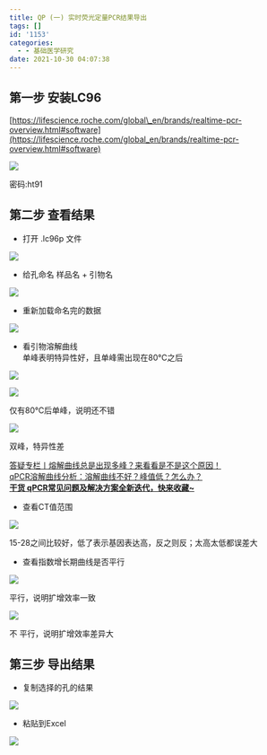 ```yaml
---
title: QP (一) 实时荧光定量PCR结果导出
tags: []
id: '1153'
categories:
  - - 基础医学研究
date: 2021-10-30 04:07:38
---
```


## 第一步 安装LC96

[https://lifescience.roche.com/global\_en/brands/realtime-pcr-overview.html#software](https://lifescience.roche.com/global_en/brands/realtime-pcr-overview.html#software)

[![](https://img.limour.top/archives_2023/blog_wp/2021/10/image-4.webp)](https://limour.lanzoui.com/i7Vrtvxfekd)

密码:ht91

## 第二步 查看结果

*   打开 .lc96p 文件

[![](https://img.limour.top/archives_2023/blog_wp/2021/10/image-5.webp)](https://img.limour.top/archives_2023/blog_wp/2021/10/image-5.webp)

*   给孔命名 样品名 + 引物名

[![](https://img.limour.top/archives_2023/blog_wp/2021/10/image-7.webp)](https://img.limour.top/archives_2023/blog_wp/2021/10/image-7.webp)

*   重新加载命名完的数据

[![](https://img.limour.top/archives_2023/blog_wp/2021/10/image-9.webp)](https://img.limour.top/archives_2023/blog_wp/2021/10/image-9.webp)

*   看引物溶解曲线  
    单峰表明特异性好，且单峰需出现在80℃之后

[![](https://img.limour.top/archives_2023/blog_wp/2021/10/image-10.webp)](https://img.limour.top/archives_2023/blog_wp/2021/10/image-10.webp)

[![](https://img.limour.top/archives_2023/blog_wp/2021/10/image-11.webp)](https://img.limour.top/archives_2023/blog_wp/2021/10/image-11.webp)

仅有80℃后单峰，说明还不错

[![](https://img.limour.top/archives_2023/blog_wp/2021/10/image-12.webp)](https://img.limour.top/archives_2023/blog_wp/2021/10/image-12.webp)

双峰，特异性差

[答疑专栏丨熔解曲线总是出现多峰？来看看是不是这个原因！](https://zhuanlan.zhihu.com/p/43129856)  
[qPCR溶解曲线分析：溶解曲线不好？峰值低？怎么办？](http://m.zhienbio.com/display/171326.html)  
**[干货 qPCR常见问题及解决方案全新迭代，快来收藏~](https://www.yeasen.com/news/detail/235)**

*   查看CT值范围

[![](https://img.limour.top/archives_2023/blog_wp/2021/10/image-13.webp)](https://img.limour.top/archives_2023/blog_wp/2021/10/image-13.webp)

15-28之间比较好，低了表示基因表达高，反之则反；太高太低都误差大

*   查看指数增长期曲线是否平行

[![](https://img.limour.top/archives_2023/blog_wp/2021/10/image-14.webp)](https://img.limour.top/archives_2023/blog_wp/2021/10/image-14.webp)

平行，说明扩增效率一致

[![](https://img.limour.top/archives_2023/blog_wp/2021/10/image-15.webp)](https://img.limour.top/archives_2023/blog_wp/2021/10/image-15.webp)

不 平行，说明扩增效率差异大

## 第三步 导出结果

*   复制选择的孔的结果

[![](https://img.limour.top/archives_2023/blog_wp/2021/10/image-16.webp)](https://img.limour.top/archives_2023/blog_wp/2021/10/image-16.webp)

*   粘贴到Excel

[![](https://img.limour.top/archives_2023/blog_wp/2021/10/image-17.webp)](https://img.limour.top/archives_2023/blog_wp/2021/10/image-17.webp)